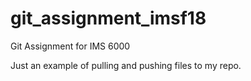 # git_assignment_imsf18
Git Assignment for IMS 6000

Just an example of pulling and pushing files to my repo.
